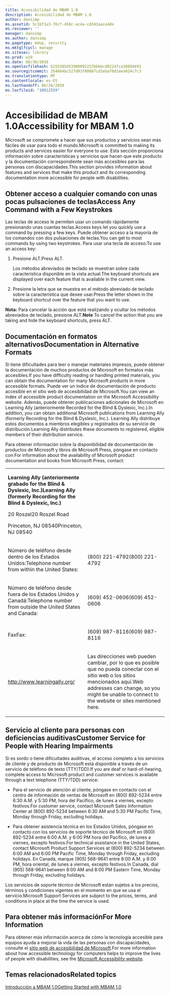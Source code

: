 ```yaml
---
title: Accesibilidad de MBAM 1.0
description: Accesibilidad de MBAM 1.0
author: dansimp
ms.assetid: 5c1bf1a3-76cf-458c-ac4a-cd343aace4de
ms.reviewer: ''
manager: dansimp
ms.author: dansimp
ms.pagetype: mdop, security
ms.mktglfcycl: manage
ms.sitesec: library
ms.prod: w10
ms.date: 08/30/2016
ms.openlocfilehash: b155385d53906092257bbbbcd02247ca3889d491
ms.sourcegitcommit: 354664bc527d93f80687cd2eba70d1eea024c7c3
ms.translationtype: MT
ms.contentlocale: es-ES
ms.lasthandoff: 06/26/2020
ms.locfileid: "10812559"
---
```

# <span data-ttu-id="3de25-103">Accesibilidad de MBAM 1.0</span><span class="sxs-lookup"><span data-stu-id="3de25-103">Accessibility for MBAM 1.0</span></span>


<span data-ttu-id="3de25-104">Microsoft se compromete a hacer que sus productos y servicios sean más fáciles de usar para todo el mundo.</span><span class="sxs-lookup"><span data-stu-id="3de25-104">Microsoft is committed to making its products and services easier for everyone to use.</span></span> <span data-ttu-id="3de25-105">Esta sección proporciona información sobre características y servicios que hacen que este producto y la documentación correspondiente sean más accesibles para las personas con discapacidades.</span><span class="sxs-lookup"><span data-stu-id="3de25-105">This section provides information about features and services that make this product and its corresponding documentation more accessible for people with disabilities.</span></span>

## <span data-ttu-id="3de25-106">Obtener acceso a cualquier comando con unas pocas pulsaciones de teclas</span><span class="sxs-lookup"><span data-stu-id="3de25-106">Access Any Command with a Few Keystrokes</span></span>


<span data-ttu-id="3de25-107">Las teclas de acceso le permiten usar un comando rápidamente presionando unas cuantas teclas.</span><span class="sxs-lookup"><span data-stu-id="3de25-107">Access keys let you quickly use a command by pressing a few keys.</span></span> <span data-ttu-id="3de25-108">Puede obtener acceso a la mayoría de los comandos con dos pulsaciones de teclas.</span><span class="sxs-lookup"><span data-stu-id="3de25-108">You can get to most commands by using two keystrokes.</span></span> <span data-ttu-id="3de25-109">Para usar una tecla de acceso:</span><span class="sxs-lookup"><span data-stu-id="3de25-109">To use an access key:</span></span>

1.  <span data-ttu-id="3de25-110">Presione ALT.</span><span class="sxs-lookup"><span data-stu-id="3de25-110">Press ALT.</span></span>

    <span data-ttu-id="3de25-111">Los métodos abreviados de teclado se muestran sobre cada característica disponible en la vista actual.</span><span class="sxs-lookup"><span data-stu-id="3de25-111">The keyboard shortcuts are displayed over each feature that is available in the current view.</span></span>

2.  <span data-ttu-id="3de25-112">Presione la letra que se muestra en el método abreviado de teclado sobre la característica que desee usar.</span><span class="sxs-lookup"><span data-stu-id="3de25-112">Press the letter shown in the keyboard shortcut over the feature that you want to use.</span></span>

<span data-ttu-id="3de25-113">**Nota:**  Para cancelar la acción que está realizando y ocultar los métodos abreviados de teclado, presione ALT.</span><span class="sxs-lookup"><span data-stu-id="3de25-113">**Note** To cancel the action that you are taking and hide the keyboard shortcuts, press ALT.</span></span>

 

## <span data-ttu-id="3de25-114">Documentación en formatos alternativos</span><span class="sxs-lookup"><span data-stu-id="3de25-114">Documentation in Alternative Formats</span></span>


<span data-ttu-id="3de25-115">Si tiene dificultades para leer o manejar materiales impresos, puede obtener la documentación de muchos productos de Microsoft en formatos más accesibles.</span><span class="sxs-lookup"><span data-stu-id="3de25-115">If you have difficulty reading or handling printed materials, you can obtain the documentation for many Microsoft products in more accessible formats.</span></span> <span data-ttu-id="3de25-116">Puede ver un índice de documentación de producto accesible en el sitio web de accesibilidad de Microsoft.</span><span class="sxs-lookup"><span data-stu-id="3de25-116">You can view an index of accessible product documentation on the Microsoft Accessibility website.</span></span> <span data-ttu-id="3de25-117">Además, puede obtener publicaciones adicionales de Microsoft en Learning Ally (anteriormente Recorded for the Blind & Dyslexic, Inc.).</span><span class="sxs-lookup"><span data-stu-id="3de25-117">In addition, you can obtain additional Microsoft publications from Learning Ally (formerly Recording for the Blind & Dyslexic, Inc.).</span></span> <span data-ttu-id="3de25-118">Learning Ally distribuye estos documentos a miembros elegibles y registrados de su servicio de distribución.</span><span class="sxs-lookup"><span data-stu-id="3de25-118">Learning Ally distributes these documents to registered, eligible members of their distribution service.</span></span>

<span data-ttu-id="3de25-119">Para obtener información sobre la disponibilidad de documentación de productos de Microsoft y libros de Microsoft Press, póngase en contacto con:</span><span class="sxs-lookup"><span data-stu-id="3de25-119">For information about the availability of Microsoft product documentation and books from Microsoft Press, contact:</span></span>

<table>
<colgroup>
<col width="50%" />
<col width="50%" />
</colgroup>
<tbody>
<tr class="odd">
<td align="left"><p><strong><span data-ttu-id="3de25-120">Learning Ally (anteriormente grabado for the Blind &amp; Dyslexic, Inc.)</span><span class="sxs-lookup"><span data-stu-id="3de25-120">Learning Ally (formerly Recording for the Blind &amp; Dyslexic, Inc.)</span></span></strong></p>
<p><span data-ttu-id="3de25-121">20 Roszel</span><span class="sxs-lookup"><span data-stu-id="3de25-121">20 Roszel Road</span></span></p>
<p><span data-ttu-id="3de25-122">Princeton, NJ 08540</span><span class="sxs-lookup"><span data-stu-id="3de25-122">Princeton, NJ 08540</span></span></p></td>
<td align="left"><p></p></td>
</tr>
<tr class="even">
<td align="left"><p><span data-ttu-id="3de25-123">Número de teléfono desde dentro de los Estados Unidos:</span><span class="sxs-lookup"><span data-stu-id="3de25-123">Telephone number from within the United States:</span></span></p></td>
<td align="left"><p><span data-ttu-id="3de25-124">(800) 221-4792</span><span class="sxs-lookup"><span data-stu-id="3de25-124">(800) 221-4792</span></span></p></td>
</tr>
<tr class="odd">
<td align="left"><p><span data-ttu-id="3de25-125">Número de teléfono desde fuera de los Estados Unidos y Canadá:</span><span class="sxs-lookup"><span data-stu-id="3de25-125">Telephone number from outside the United States and Canada:</span></span></p></td>
<td align="left"><p><span data-ttu-id="3de25-126">(609) 452-0606</span><span class="sxs-lookup"><span data-stu-id="3de25-126">(609) 452-0606</span></span></p></td>
</tr>
<tr class="even">
<td align="left"><p><span data-ttu-id="3de25-127">Fax</span><span class="sxs-lookup"><span data-stu-id="3de25-127">Fax:</span></span></p></td>
<td align="left"><p><span data-ttu-id="3de25-128">(609) 987-8116</span><span class="sxs-lookup"><span data-stu-id="3de25-128">(609) 987-8116</span></span></p></td>
</tr>
<tr class="odd">
<td align="left"><p><a href="https://go.microsoft.com/fwlink/?linkid=239" data-raw-source="[http://www.learningally.org/](https://go.microsoft.com/fwlink/?linkid=239)">http://www.learningally.org/</a></p></td>
<td align="left"><p><span data-ttu-id="3de25-129">Las direcciones web pueden cambiar, por lo que es posible que no pueda conectar con el sitio web o los sitios mencionados aquí.</span><span class="sxs-lookup"><span data-stu-id="3de25-129">Web addresses can change, so you might be unable to connect to the website or sites mentioned here.</span></span></p></td>
</tr>
</tbody>
</table>

 

## <span data-ttu-id="3de25-130">Servicio al cliente para personas con deficiencias auditivas</span><span class="sxs-lookup"><span data-stu-id="3de25-130">Customer Service for People with Hearing Impairments</span></span>


<span data-ttu-id="3de25-131">Si es sordo o tiene dificultades auditivas, el acceso completo a los servicios de cliente y de producto de Microsoft está disponible a través de un servicio de teléfono de texto (TTY/TDD):</span><span class="sxs-lookup"><span data-stu-id="3de25-131">If you are deaf or hard-of-hearing, complete access to Microsoft product and customer services is available through a text telephone (TTY/TDD) service:</span></span>

-   <span data-ttu-id="3de25-132">Para el servicio de atención al cliente, póngase en contacto con el centro de información de ventas de Microsoft en (800) 892-5234 entre 6:30 A.M. y 5:30 PM, hora del Pacífico, de lunes a viernes, excepto festivos.</span><span class="sxs-lookup"><span data-stu-id="3de25-132">For customer service, contact Microsoft Sales Information Center at (800) 892-5234 between 6:30 AM and 5:30 PM Pacific Time, Monday through Friday, excluding holidays.</span></span>

-   <span data-ttu-id="3de25-133">Para obtener asistencia técnica en los Estados Unidos, póngase en contacto con los servicios de soporte técnico de Microsoft en (800) 892-5234 entre 6:00 A.M. y 6:00 PM hora del Pacífico, de lunes a viernes, excepto festivos.</span><span class="sxs-lookup"><span data-stu-id="3de25-133">For technical assistance in the United States, contact Microsoft Product Support Services at (800) 892-5234 between 6:00 AM and 6:00 PM Pacific Time, Monday through Friday, excluding holidays.</span></span> <span data-ttu-id="3de25-134">En Canadá, marque (905) 568-9641 entre 8:00 A.M. y 8:00 PM, hora oriental, de lunes a viernes, excepto festivos.</span><span class="sxs-lookup"><span data-stu-id="3de25-134">In Canada, dial (905) 568-9641 between 8:00 AM and 8:00 PM Eastern Time, Monday through Friday, excluding holidays.</span></span>

<span data-ttu-id="3de25-135">Los servicios de soporte técnico de Microsoft están sujetos a los precios, términos y condiciones vigentes en el momento en que se usa el servicio.</span><span class="sxs-lookup"><span data-stu-id="3de25-135">Microsoft Support Services are subject to the prices, terms, and conditions in place at the time the service is used.</span></span>

## <span data-ttu-id="3de25-136">Para obtener más información</span><span class="sxs-lookup"><span data-stu-id="3de25-136">For More Information</span></span>


<span data-ttu-id="3de25-137">Para obtener más información acerca de cómo la tecnología accesible para equipos ayuda a mejorar la vida de las personas con discapacidades, consulte el [sitio web de accesibilidad de Microsoft](https://go.microsoft.com/fwlink/?linkid=8431).</span><span class="sxs-lookup"><span data-stu-id="3de25-137">For more information about how accessible technology for computers helps to improve the lives of people with disabilities, see the [Microsoft Accessibility website](https://go.microsoft.com/fwlink/?linkid=8431).</span></span>

## <span data-ttu-id="3de25-138">Temas relacionados</span><span class="sxs-lookup"><span data-stu-id="3de25-138">Related topics</span></span>


[<span data-ttu-id="3de25-139">Introducción a MBAM 1.0</span><span class="sxs-lookup"><span data-stu-id="3de25-139">Getting Started with MBAM 1.0</span></span>](getting-started-with-mbam-10.md)

 

 





